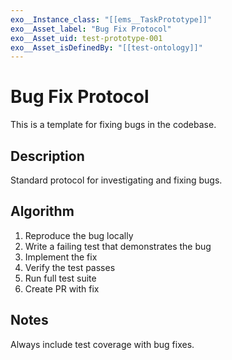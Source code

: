 ```yaml
---
exo__Instance_class: "[[ems__TaskPrototype]]"
exo__Asset_label: "Bug Fix Protocol"
exo__Asset_uid: test-prototype-001
exo__Asset_isDefinedBy: "[[test-ontology]]"
---
```

# Bug Fix Protocol

This is a template for fixing bugs in the codebase.

## Description

Standard protocol for investigating and fixing bugs.

## Algorithm

1. Reproduce the bug locally
2. Write a failing test that demonstrates the bug
3. Implement the fix
4. Verify the test passes
5. Run full test suite
6. Create PR with fix

## Notes

Always include test coverage with bug fixes.
